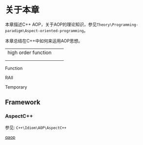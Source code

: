 # 关于本章

本章描述C++ AOP，关于AOP的理论知识，参见`Theory\Programming-paradigm\Aspect-oriented-programming`。

本章总结在C++中如何来运用AOP思想。

|                     |      |      |
| ------------------- | ---- | ---- |
| high order function |      |      |
|                     |      |      |
|                     |      |      |

Function

RAII

Temporary



## Framework

### AspectC++

参见: `C++\Idiom\AOP\AspectC++`



[qaop](https://github.com/whitebob/qaop)